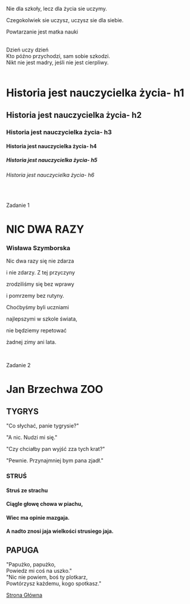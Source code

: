 <p>Nie dla szkoły, lecz dla życia sie uczymy.</p>
<p>Czegokolwiek sie uczysz, uczysz sie dla siebie.</p>
<p>Powtarzanie jest matka nauki</p>
<br>

<div>Dzień uczy dzień</div>
<div>Kto późno przychodzi, sam sobie szkodzi.</div>
<div>Nikt nie jest madry, jeśli nie jest cierpliwy.</div>

<br>

<h1>Historia jest nauczycielka życia- h1</h1>
<h2>Historia jest nauczycielka życia- h2</h2>
<h3>Historia jest nauczycielka życia- h3</h3>
<h4>Historia jest nauczycielka życia- h4</h4>
<h5>Historia jest nauczycielka życia- h5</h5>
<h6>Historia jest nauczycielka życia- h6</h6>

<br>

Zadanie 1

<h1>NIC DWA RAZY</h1>
<h3>Wisława Szymborska</h3>
<p>Nic dwa razy się nie zdarza</p>
<p>i nie zdarzy. Z tej przyczyny</p>
<p>zrodziliśmy się bez wprawy</p>
<p>i pomrzemy bez rutyny.</p>
<p>Choćbyśmy byli uczniami</p>
<p>najlepszymi w szkole świata,</p>
<p>nie będziemy repetować</p>
<p>żadnej zimy ani lata.</p>

<br>

Zadanie 2
<h1>Jan Brzechwa ZOO</h1>

<h2>TYGRYS</h2>
<p>"Co słychać, panie tygrysie?"</p>
<p>"A nic. Nudzi mi się."</p>
<p>"Czy chciałby pan wyjść zza tych krat?"</p>
<p>"Pewnie. Przynajmniej bym pana zjadł."</p>


<h3>STRUŚ</h3>
<h4>Struś ze strachu</h4>
<h4>Ciągle głowę chowa w piachu,</h4>
<h4>Wiec ma opinie mazgaja.</h4>
<h4>A nadto znosi jaja wielkości strusiego jaja.</h4>


<h2>PAPUGA</h2>
<div>"Papużko, papużko,</div>
<div>Powiedz mi coś na uszko."</div>
<div>"Nic nie powiem, boś ty plotkarz,</div>
<div>Powtórzysz każdemu, kogo spotkasz."</div>

<a href='https://pksltzn.github.io/dane/'> Strona Główna </a> <br>
